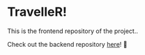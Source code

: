# TravelleR!

This is the frontend repository of the project..

Check out the backend repository [here](https://github.com/KabirVerma8163/TravelleRBackend)! :link: